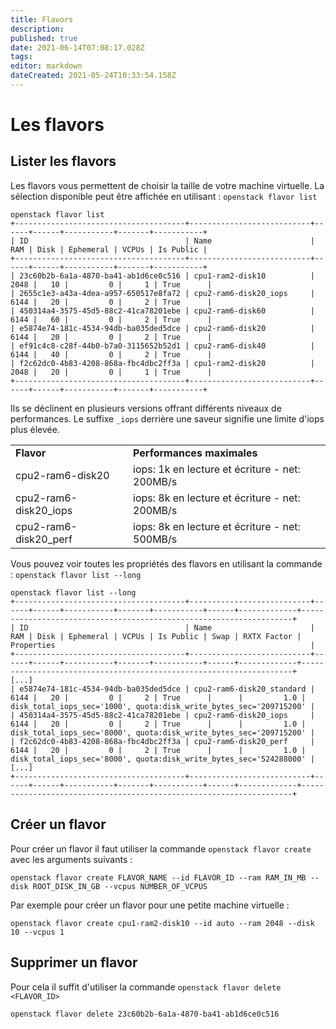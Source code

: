 ```yaml
---
title: Flavors
description: 
published: true
date: 2021-06-14T07:08:17.028Z
tags: 
editor: markdown
dateCreated: 2021-05-24T10:33:54.158Z
---
```


# Les flavors

## Lister les flavors

Les flavors vous permettent de choisir la taille de votre machine virtuelle. La sélection disponible peut être affichée en utilisant : `openstack flavor list`

```plaintext
openstack flavor list
+--------------------------------------+---------------------------+------+------+-----------+-------+-----------+
| ID                                   | Name                      |  RAM | Disk | Ephemeral | VCPUs | Is Public |
+--------------------------------------+---------------------------+------+------+-----------+-------+-----------+
| 23c60b2b-6a1a-4870-ba41-ab1d6ce0c516 | cpu1-ram2-disk10          | 2048 |   10 |         0 |     1 | True      |
| 2655c1e3-a43a-4dea-a957-650517e8fa72 | cpu2-ram6-disk20_iops     | 6144 |   20 |         0 |     2 | True      |
| 450314a4-3575-45d5-88c2-41ca78201ebe | cpu2-ram6-disk60          | 6144 |   60 |         0 |     2 | True      |
| e5874e74-181c-4534-94db-ba035ded5dce | cpu2-ram6-disk20          | 6144 |   20 |         0 |     2 | True      |
| ef91c4c8-c28f-44b0-b7a0-3115652b52d1 | cpu2-ram6-disk40          | 6144 |   40 |         0 |     2 | True      |
| f2c62dc0-4b83-4208-868a-fbc4dbc2ff3a | cpu1-ram2-disk20          | 2048 |   20 |         0 |     1 | True      |
+--------------------------------------+---------------------------+------+------+-----------+-------+-----------+
```

Ils se déclinent en plusieurs versions offrant différents niveaux de performances. Le suffixe `_iops` derrière une saveur signifie une limite d'iops plus élevée.

|     |     |
| --- | --- |
| **Flavor** | **Performances maximales** |
| cpu2-ram6-disk20 | iops: 1k en lecture et écriture - net: 200MB/s |
| cpu2-ram6-disk20\_iops | iops: 8k en lecture et écriture - net: 200MB/s |
| cpu2-ram6-disk20\_perf | iops: 8k en lecture et écriture - net: 500MB/s |

Vous pouvez voir toutes les propriétés des flavors en utilisant la commande : `openstack flavor list --long`

```plaintext
openstack flavor list --long
+--------------------------------------+---------------------------+------+------+-----------+-------+-----------+------+-------------+--------------------------------------------------------------------+
| ID                                   | Name                      |  RAM | Disk | Ephemeral | VCPUs | Is Public | Swap | RXTX Factor | Properties                                                         |
+--------------------------------------+---------------------------+------+------+-----------+-------+-----------+------+-------------+--------------------------------------------------------------------+
[...]
| e5874e74-181c-4534-94db-ba035ded5dce | cpu2-ram6-disk20_standard | 6144 |   20 |         0 |     2 | True      |      |         1.0 | disk_total_iops_sec='1000', quota:disk_write_bytes_sec='209715200' |
| 450314a4-3575-45d5-88c2-41ca78201ebe | cpu2-ram6-disk20_iops     | 6144 |   20 |         0 |     2 | True      |      |         1.0 | disk_total_iops_sec='8000', quota:disk_write_bytes_sec='209715200' |
| f2c62dc0-4b83-4208-868a-fbc4dbc2ff3a | cpu2-ram6-disk20_perf     | 6144 |   20 |         0 |     2 | True      |      |         1.0 | disk_total_iops_sec='8000', quota:disk_write_bytes_sec='524288000' |
[...]
+--------------------------------------+---------------------------+------+------+-----------+-------+-----------+------+-------------+--------------------------------------------------------------------+
```

## Créer un flavor

Pour créer un flavor il faut utiliser la commande `openstack flavor create` avec les arguments suivants :

```plaintext
openstack flavor create FLAVOR_NAME --id FLAVOR_ID --ram RAM_IN_MB --disk ROOT_DISK_IN_GB --vcpus NUMBER_OF_VCPUS
```

Par exemple pour créer un flavor pour une petite machine virtuelle :

```plaintext
openstack flavor create cpu1-ram2-disk10 --id auto --ram 2048 --disk 10 --vcpus 1
```

## Supprimer un flavor

Pour cela il suffit d'utiliser la commande `openstack flavor delete <FLAVOR_ID>`

```plaintext
openstack flavor delete 23c60b2b-6a1a-4870-ba41-ab1d6ce0c516
```
